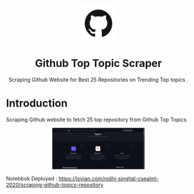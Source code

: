 <p align="center">
<img src="./images/GitHub-Mark.png" alt="Github" width = 20%/>
</p>
<h1 align="center">Github Top Topic Scraper</h1>
<p align="center">
Scraping Github Website for Best 25 Repositories on Trending Top topics .
</p>


# Introduction

Scraping Github website to fetch 25 top repository from Github Top Topics
<p align="center">
<img src="./images/2023-04-16 (10).png" alt="Github" width = 50%/>
</p>

Notebbok Deployed : https://jovian.com/nidhi-singhal-cseaiml-2020/scraping-github-topics-repository
